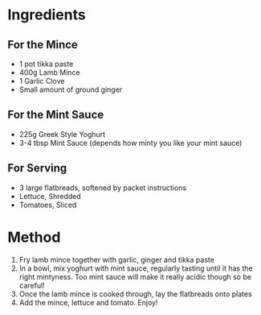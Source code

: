 ---
---

# Ingredients

## For the Mince
- 1 pot tikka paste
- 400g Lamb Mince
- 1 Garlic Clove
- Small amount of ground ginger

## For the Mint Sauce
- 225g Greek Style Yoghurt
- 3-4 tbsp Mint Sauce (depends how minty you like your mint sauce)

## For Serving
- 3 large flatbreads, softened by packet instructions
- Lettuce, Shredded
- Tomatoes, Sliced

# Method
1. Fry lamb mince together with garlic, ginger and tikka paste
2. In a bowl, mix yoghurt with mint sauce, regularly tasting until it has the right mintyness.
Too mint sauce will make it really acidic though so be careful!
3. Once the lamb mince is cooked through, lay the flatbreads onto plates
4. Add the mince, lettuce and tomato. Enjoy!
